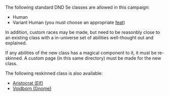The following standard DND 5e classes are allowed in this campaign:

* Human
* Variant Human (you must choose an appropriate [feat](/feats))

In addition, custom races may be made, but need to be reasonbly close to an existing class with a in-universe set of abilities well-thought out and explained.

If any abilities of the new class has a magical component to it, it must be re-skinned. A custom page (in this same directory) must be made for the new class.

The following reskinned class is also available:

* [Aristocrat (Elf)](/races/Aristocrat)
* [Voidborn (Gnome)](/races/Voidborn)

